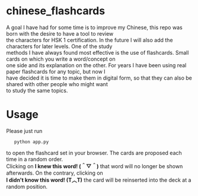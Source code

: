 # chinese_flashcards

A goal I have had for some time is to improve my Chinese, this repo was born with the desire to have a tool to review  
the characters for HSK 1 certification. In the future I will also add the characters for later levels. One of the study  
methods I have always found most effective is the use of flashcards. Small cards on which you write a word/concept on  
one side and its explanation on the other. For years I have been using real paper flashcards for any topic, but now I  
have decided it is time to make them in digital form, so that they can also be shared with other people who might want  
to study the same topics.

# Usage

Please just run  
```
   python app.py  
```  
to open the flashcard set in your browser. The cards are proposed each time in a random order.  
Clicking on **I knew this word! (＾▽＾)** that word will no longer be shown afterwards. On the contrary, clicking on  
**I didn't know this word! (T︿T)** the card will be reinserted into the  deck at a random position.